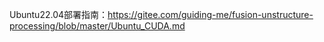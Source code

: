 Ubuntu22.04部署指南：https://gitee.com/guiding-me/fusion-unstructure-processing/blob/master/Ubuntu_CUDA.md
    